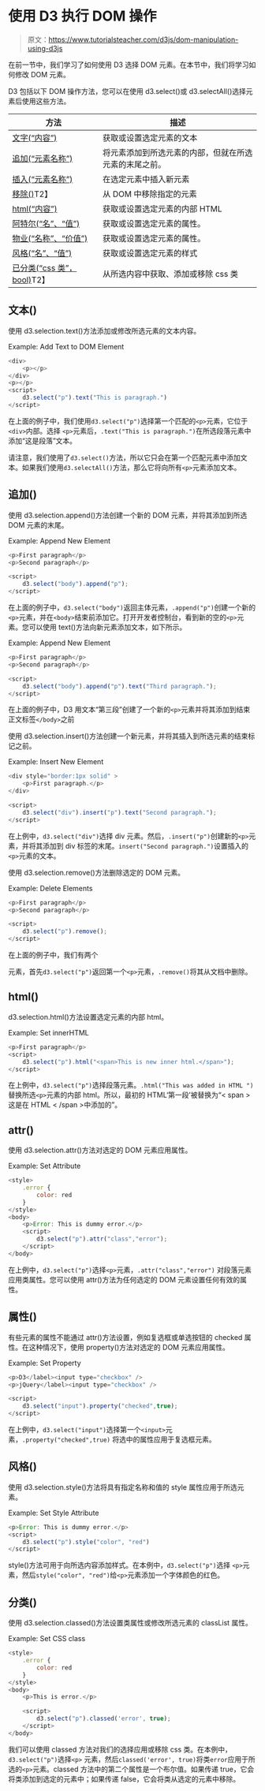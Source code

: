 # 使用 D3 执行 DOM 操作

> 原文：<https://www.tutorialsteacher.com/d3js/dom-manipulation-using-d3js>

在前一节中，我们学习了如何使用 D3 选择 DOM 元素。在本节中，我们将学习如何修改 DOM 元素。

D3 包括以下 DOM 操作方法，您可以在使用 d3.select()或 d3.selectAll()选择元素后使用这些方法。

| 方法 | 描述 |
| --- | --- |
| [文字(“内容”)](#text) | 获取或设置选定元素的文本 |
| [追加(“元素名称”)](#append) | 将元素添加到所选元素的内部，但就在所选元素的末尾之前。 |
| [插入(“元素名称”)](#append) | 在选定元素中插入新元素 |
| [移除()](#remove)T2】 | 从 DOM 中移除指定的元素 |
| [html(“内容”)](#html) | 获取或设置选定元素的内部 HTML |
| [阿特尔(“名”、“值”)](#attr) | 获取或设置选定元素的属性。 |
| [物业(“名称”、“价值”)](#property) | 获取或设置选定元素的属性。 |
| [风格(“名”、“值”)](#style) | 获取或设置选定元素的样式 |
| [已分类(“css 类”，bool)](#classed)T2】 | 从所选内容中获取、添加或移除 css 类 |

## 文本()

使用 d3.selection.text()方法添加或修改所选元素的文本内容。

Example: Add Text to DOM Element

```js
<div>
    <p></p>
</div>
<p></p>
<script>
    d3.select("p").text("This is paragraph.")
</script>
```

在上面的例子中，我们使用`d3.select("p")`选择第一个匹配的`<p>`元素，它位于`<div>`内部。选择 `<p>`元素后，`.text("This is paragraph.")`在所选段落元素中添加“这是段落”文本。

请注意，我们使用了`d3.select()`方法，所以它只会在第一个匹配元素中添加文本。如果我们使用`d3.selectAll()`方法，那么它将向所有`<p>`元素添加文本。

## 追加()

使用 d3.selection.append()方法创建一个新的 DOM 元素，并将其添加到所选 DOM 元素的末尾。

Example: Append New Element

```js
<p>First paragraph</p>
<p>Second paragraph</p>

<script>
    d3.select("body").append("p");
</script>
```

在上面的例子中，`d3.select("body")`返回主体元素，`.append("p")`创建一个新的 `<p>`元素，并在`<body>`结束前添加它。打开开发者控制台，看到新的空的`<p>`元素。您可以使用 text()方法向新元素添加文本，如下所示。

Example: Append New Element

```js
<p>First paragraph</p>
<p>Second paragraph</p>

<script>
    d3.select("body").append("p").text("Third paragraph.");
</script>
```

在上面的例子中，D3 用文本“第三段”创建了一个新的`<p>`元素并将其添加到结束正文标签`</body>`之前

使用 d3.selection.insert()方法创建一个新元素，并将其插入到所选元素的结束标记之前。

Example: Insert New Element

```js
<div style="border:1px solid" >
    <p>First paragraph.</p>
</div>

<script>
    d3.select("div").insert("p").text("Second paragraph.");
</script>
```

在上例中，`d3.select("div")`选择 div 元素。然后，`.insert("p")`创建新的`<p>`元素，并将其添加到 div 标签的末尾。`insert("Second paragraph.")`设置插入的`<p>`元素的文本。

使用 d3.selection.remove()方法删除选定的 DOM 元素。

Example: Delete Elements

```js
<p>First paragraph</p>
<p>Second paragraph</p>

<script>
    d3.select("p").remove();
</script> 
```

在上面的例子中，我们有两个

元素，首先`d3.select("p")`返回第一个`<p>`元素，`.remove()`将其从文档中删除。

## html()

d3.selection.html()方法设置选定元素的内部 html。

Example: Set innerHTML

```js
<p>First paragraph</p>
<script>
    d3.select("p").html("<span>This is new inner html.</span>");
</script> 
```

在上例中，`d3.select("p")`选择段落元素。`.html("This was added in HTML ")`替换所选`<p>`元素的内部 html。所以，最初的 HTML‘第一段’被替换为“< span >这是在 HTML < /span >中添加的”。

## attr()

使用 d3.selection.attr()方法对选定的 DOM 元素应用属性。

Example: Set Attribute

```js
<style>
    .error {
        color: red
    }
</style>
<body>
    <p>Error: This is dummy error.</p>
    <script>
        d3.select("p").attr("class","error");
    </script>
</body> 
```

在上例中，`d3.select("p")`选择`<p>`元素，`.attr("class","error")` 对段落元素应用类属性。您可以使用 attr()方法为任何选定的 DOM 元素设置任何有效的属性。

## 属性()

有些元素的属性不能通过 attr()方法设置，例如复选框或单选按钮的 checked 属性。在这种情况下，使用 property()方法对选定的 DOM 元素应用属性。

Example: Set Property

```js
<p>D3</label><input type="checkbox" />
<p>jQuery</label><input type="checkbox" />

<script>
    d3.select("input").property("checked",true);
</script> 
```

在上例中，`d3.select("input")`选择第一个`<input>`元素，`.property("checked",true)` 将选中的属性应用于复选框元素。

## 风格()

使用 d3.selection.style()方法将具有指定名称和值的 style 属性应用于所选元素。

Example: Set Style Attribute

```js
<p>Error: This is dummy error.</p>
<script>
    d3.select("p").style("color", "red")
</script> 
```

style()方法可用于向所选内容添加样式。在本例中，`d3.select("p")`选择 `<p>`元素，然后`style("color", "red")`给`<p>`元素添加一个字体颜色的红色。

## 分类()

使用 d3.selection.classed()方法设置类属性或修改所选元素的 classList 属性。

Example: Set CSS class

```js
<style>
    .error {
        color: red
    }
</style>
<body>
    <p>This is error.</p>

    <script>
        d3.select("p").classed('error', true);
    </script>
</body> 
```

我们可以使用 classed 方法对我们的选择应用或移除 css 类。在本例中，`d3.select("p")`选择`<p>` 元素，然后`classed('error', true)`将类`error`应用于所选的`<p>`元素。classed 方法中的第二个属性是一个布尔值。如果传递 true，它会将类添加到选定的元素中；如果传递 false，它会将类从选定的元素中移除。